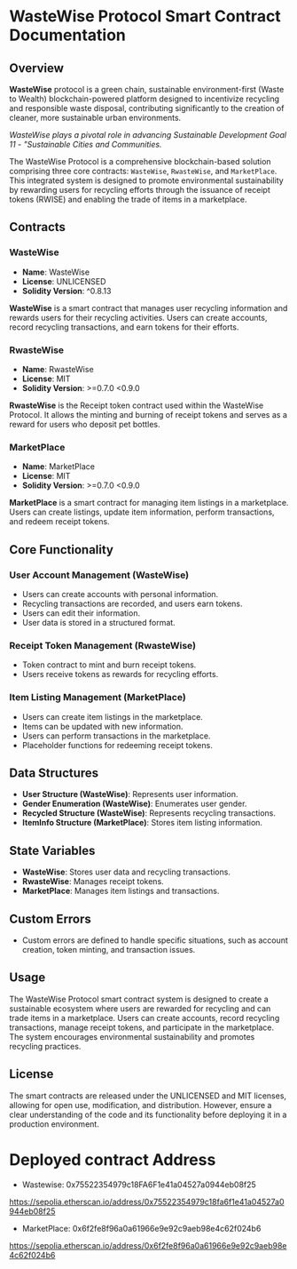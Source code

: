 # WasteWise Protocol Smart Contract Documentation

## Overview

**WasteWise** protocol is a green chain, sustainable environment-first (Waste to Wealth) blockchain-powered platform designed to incentivize recycling and responsible waste disposal, contributing significantly to the creation of cleaner, more sustainable urban environments. 

*WasteWise plays a pivotal role in advancing Sustainable Development Goal 11 - "Sustainable Cities and Communities.*

The WasteWise Protocol is a comprehensive blockchain-based solution comprising three core contracts: `WasteWise`, `RwasteWise`, and `MarketPlace`. This integrated system is designed to promote environmental sustainability by rewarding users for recycling efforts through the issuance of receipt tokens (RWISE) and enabling the trade of items in a marketplace.

## Contracts

### WasteWise

- **Name**: WasteWise
- **License**: UNLICENSED
- **Solidity Version**: ^0.8.13

**WasteWise** is a smart contract that manages user recycling information and rewards users for their recycling activities. Users can create accounts, record recycling transactions, and earn tokens for their efforts.

### RwasteWise

- **Name**: RwasteWise
- **License**: MIT
- **Solidity Version**: >=0.7.0 <0.9.0

**RwasteWise** is the Receipt token contract used within the WasteWise Protocol. It allows the minting and burning of receipt tokens and serves as a reward for users who deposit pet bottles.

### MarketPlace

- **Name**: MarketPlace
- **License**: MIT
- **Solidity Version**: >=0.7.0 <0.9.0

**MarketPlace** is a smart contract for managing item listings in a marketplace. Users can create listings, update item information, perform transactions, and redeem receipt tokens.

## Core Functionality

### User Account Management (WasteWise)

- Users can create accounts with personal information.
- Recycling transactions are recorded, and users earn tokens.
- Users can edit their information.
- User data is stored in a structured format.

### Receipt Token Management (RwasteWise)

- Token contract to mint and burn receipt tokens.
- Users receive tokens as rewards for recycling efforts.

### Item Listing Management (MarketPlace)

- Users can create item listings in the marketplace.
- Items can be updated with new information.
- Users can perform transactions in the marketplace.
- Placeholder functions for redeeming receipt tokens.

## Data Structures

- **User Structure (WasteWise)**: Represents user information.
- **Gender Enumeration (WasteWise)**: Enumerates user gender.
- **Recycled Structure (WasteWise)**: Represents recycling transactions.
- **ItemInfo Structure (MarketPlace)**: Stores item listing information.

## State Variables

- **WasteWise**: Stores user data and recycling transactions.
- **RwasteWise**: Manages receipt tokens.
- **MarketPlace**: Manages item listings and transactions.

## Custom Errors

- Custom errors are defined to handle specific situations, such as account creation, token minting, and transaction issues.

## Usage

The WasteWise Protocol smart contract system is designed to create a sustainable ecosystem where users are rewarded for recycling and can trade items in a marketplace. Users can create accounts, record recycling transactions, manage receipt tokens, and participate in the marketplace. The system encourages environmental sustainability and promotes recycling practices.

## License

The smart contracts are released under the UNLICENSED and MIT licenses, allowing for open use, modification, and distribution. However, ensure a clear understanding of the code and its functionality before deploying it in a production environment.

# Deployed contract Address

- Wastewise:
0x75522354979c18FA6F1e41a04527a0944eb08f25

https://sepolia.etherscan.io/address/0x75522354979c18fa6f1e41a04527a0944eb08f25

- MarketPlace:
0x6f2fe8f96a0a61966e9e92c9aeb98e4c62f024b6

https://sepolia.etherscan.io/address/0x6f2fe8f96a0a61966e9e92c9aeb98e4c62f024b6
